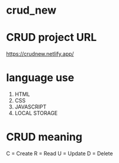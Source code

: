 # crud_new

# CRUD project URL

https://crudnew.netlify.app/

# language use
 
1. HTML
2. CSS
3. JAVASCRIPT
4. LOCAL STORAGE

# CRUD meaning

C = Create 
R = Read
U = Update
D = Delete

